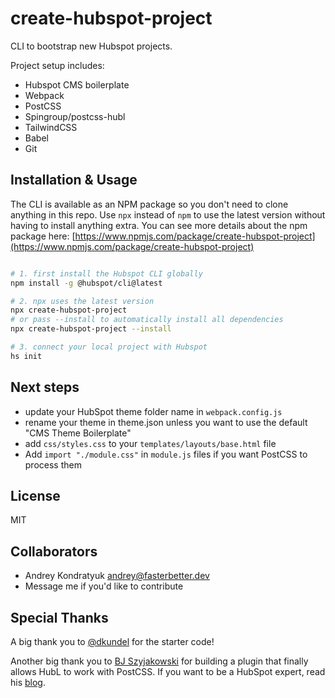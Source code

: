 # create-hubspot-project

CLI to bootstrap new Hubspot projects.

Project setup includes:

- Hubspot CMS boilerplate
- Webpack
- PostCSS
- Spingroup/postcss-hubl
- TailwindCSS
- Babel
- Git

## Installation & Usage

The CLI is available as an NPM package so you don't need to clone anything in this repo. Use `npx` instead of `npm` to use the latest version without having to install anything extra. You can see more details about the npm package here: [https://www.npmjs.com/package/create-hubspot-project](https://www.npmjs.com/package/create-hubspot-project)

```bash

# 1. first install the Hubspot CLI globally
npm install -g @hubspot/cli@latest

# 2. npx uses the latest version
npx create-hubspot-project
# or pass --install to automatically install all dependencies
npx create-hubspot-project --install

# 3. connect your local project with Hubspot
hs init

```

## Next steps

- update your HubSpot theme folder name in `webpack.config.js`
- rename your theme in theme.json unless you want to use the default "CMS Theme Boilerplate"
- add `css/styles.css` to your `templates/layouts/base.html` file
- Add `import "./module.css"` in `module.js` files if you want PostCSS to process them

## License

MIT

## Collaborators

- Andrey Kondratyuk <andrey@fasterbetter.dev>
- Message me if you'd like to contribute

## Special Thanks

A big thank you to [@dkundel](https://github.com/dkundel) for the starter code!

Another big thank you to [BJ Szyjakowski](https://github.com/spingroup) for building a plugin
that finally allows HubL to work with PostCSS. If you want to be a HubSpot expert, read his [blog](https://devbeej.com).

